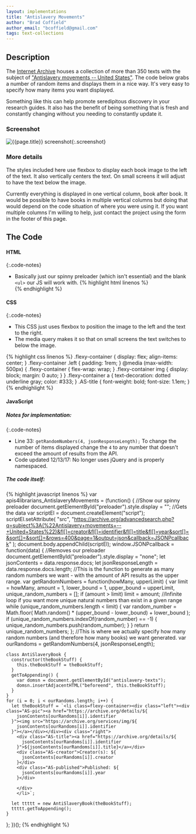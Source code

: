 ```yaml
---
layout: implementations
title: "Antislavery Movements"
author: "Brad Coffield"
author_email: "bcoffield@gmail.com" 
tags: text-collections
---
```


## Description

The [Internet Archive](https://www.archive.org/) houses a collection of more than 350 texts with the subject of ["Antislavery movements -- United States"](https://archive.org/search.php?query=subject%3A%22Antislavery+movements+--+United+States%22). The code below grabs a number of random items and displays them in a nice way. It's very easy to specify how many items you want displayed.

Something like this can help promote seredipitous discovery in your research
guides. It also has the benefit of being something that is fresh and constantly
changing without you needing to constantly update it.

### Screenshot

![{{page.title}} screenshot]({{site.baseurl}}/assets/{{page.title}}-screenshot.jpg){:.screenshot}

### More details

The styles included here use flexbox to display each book image to the left of the text. It also vertically centers the text. On small screens it will adjust to have the text below the image. 

Currently everything is displayed in one vertical column, book after book. It would be possible to have books in multiple vertical columns but doing that would depend on the code situation of where you were using it. If you want multiple columns I'm willing to help, just contact the project using the form in the footer of this page.

## The Code

#### HTML

{:.code-notes}

* Basically just our spinny preloader (which isn't essential) and the blank `<ul>` our JS will work with. 
  {% highlight html linenos %}
    <img src="/assets/img/Eclipse.gif" alt="" id="preloader">
    <ul id="antislavery-texts"></ul>{% endhighlight %}

#### CSS

{:.code-notes}

* This CSS just uses flexbox to position the image to the left and the text to
  the right.
* The media query makes it so that on small screens the text switches to below
  the image.

{% highlight css linenos %} .flexy-container {
  display: flex;
  align-items: center;
}
.flexy-container .left {
  padding: 1rem;
}
@media (max-width: 500px) {
  .flexy-container {
    flex-wrap: wrap;
  }
  .flexy-container img {
    display: block;
    margin: 0 auto;
  }
}
.flexy-container a {
  text-decoration: dotted underline gray;
  color: #333;
}
.AS-title {
  font-weight: bold;
  font-size: 1.1em;
} {% endhighlight %}

#### JavaScript

##### Notes for implementation:

{:.code-notes}

* Line 33: `getRandomNumbers(4, jsonResponseLength);` To change the number of items displayed change the `4` to any number that doesn't exceed the amount of results from the API.
* Code updated 12/13/17: No longer uses jQuery and is properly namespaced.
 
##### The code itself:

{% highlight javascript linenos %} var apis4librarians_AntislaveryMovements = (function() {
  //Show our spinny preloader
  document.getElementById("preloader").style.display = "";
  //Gets the data
  var scriptEl = document.createElement("script");
  scriptEl.setAttribute(
    "src",
    "https://archive.org/advancedsearch.php?q=subject%3A(%22Antislavery+movements+--+United+States%22)&fl[]=creator&fl[]=identifier&fl[]=title&fl[]=year&sort[]=&sort[]=&sort[]=&rows=400&page=1&output=json&callback=JSONPcallback"
  );
  document.body.appendChild(scriptEl);
  window.JSONPcallback = function(data) {
    //Removes our preloader
    document.getElementById("preloader").style.display = "none";
    let jsonContents = data.response.docs;
    let jsonResponseLength = data.response.docs.length;
    //This is the function to generate as many random numbers we want - with the amount of API results as the upper range.
    var getRandomNumbers = function(howMany, upperLimit) {
      var limit = howMany,
        amount = 1,
        lower_bound = 1,
        upper_bound = upperLimit,
        unique_random_numbers = [];
      if (amount > limit) limit = amount; //Infinite loop if you want more unique natural numbers than exist in a given range
      while (unique_random_numbers.length < limit) {
        var random_number = Math.floor(
          Math.random() * (upper_bound - lower_bound) + lower_bound
        );
        if (unique_random_numbers.indexOf(random_number) == -1) {
          unique_random_numbers.push(random_number);
        }
      }
      return unique_random_numbers;
    };
    //This is where we actually specify how many random numbers (and therefore how many books) we want generated.
    var ourRandoms = getRandomNumbers(4, jsonResponseLength);

    class AntiSlaveryBook {
      constructor(theBookStuff) {
        this.theBookStuff = theBookStuff;
      }
      getToAppending() {
        var domsn = document.getElementById("antislavery-texts");
        domsn.insertAdjacentHTML("beforeend", this.theBookStuff);
      }
    }
    for (i = 0; i < ourRandoms.length; i++) {
      let theBookStuff = `<li class=flexy-container><div class="left"><div class="AS-pic"><a href="https://archive.org/details/${
        jsonContents[ourRandoms[i]].identifier
      }"><img src="https://archive.org/services/img/${
        jsonContents[ourRandoms[i]].identifier
      }"></a></div></div><div class="right">
        <div class="AS-title"><a href="https://archive.org/details/${
          jsonContents[ourRandoms[i]].identifier
        }">${jsonContents[ourRandoms[i]].title}</a></div>
        <div class="AS-creator">Creator(s): ${
          jsonContents[ourRandoms[i]].creator
        }</div>
        <div class="AS-published">Published: ${
          jsonContents[ourRandoms[i]].year
        }</div>
 
        </div>
        </li>`;

      let ttttt = new AntiSlaveryBook(theBookStuff);
      ttttt.getToAppending();
    }
  };
})();
{% endhighlight %}
